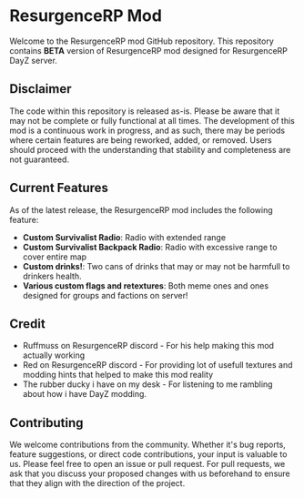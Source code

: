# ResurgenceRP Mod

Welcome to the ResurgenceRP mod GitHub repository. This repository contains **BETA** version of ResurgenceRP mod designed for ResurgenceRP DayZ server.

## Disclaimer

The code within this repository is released as-is. Please be aware that it may not be complete or fully functional at all times. The development of this mod is a continuous work in progress, and as such, there may be periods where certain features are being reworked, added, or removed. Users should proceed with the understanding that stability and completeness are not guaranteed.

## Current Features

As of the latest release, the ResurgenceRP mod includes the following feature:

- **Custom Survivalist Radio**: Radio with extended range
- **Custom Survivalist Backpack Radio**: Radio with excessive range to cover entire map
- **Custom drinks!**: Two cans of drinks that may or may not be harmfull to drinkers health.
- **Various custom flags and retextures**: Both meme ones and ones designed for groups and factions on server!

## Credit
- Ruffmuss on ResurgenceRP discord - For his help making this mod actually working
- Red on ResurgenceRP discord - For providing lot of usefull textures and modding hints that helped to make this mod reality
- The rubber ducky i have on my desk - For listening to me rambling about how i have DayZ modding.

## Contributing

We welcome contributions from the community. Whether it's bug reports, feature suggestions, or direct code contributions, your input is valuable to us. Please feel free to open an issue or pull request. For pull requests, we ask that you discuss your proposed changes with us beforehand to ensure that they align with the direction of the project.

